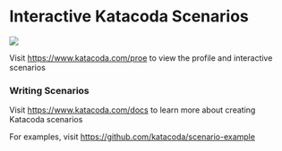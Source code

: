 # Interactive Katacoda Scenarios

[![](http://shields.katacoda.com/katacoda/proe/count.svg)](https://www.katacoda.com/proe "Get your profile on Katacoda.com")

Visit https://www.katacoda.com/proe to view the profile and interactive scenarios

### Writing Scenarios
Visit https://www.katacoda.com/docs to learn more about creating Katacoda scenarios

For examples, visit https://github.com/katacoda/scenario-example
